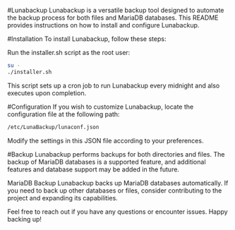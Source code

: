 #Lunabackup
Lunabackup is a versatile backup tool designed to automate the backup process for both files and MariaDB databases. This README provides instructions on how to install and configure Lunabackup.


#Installation
To install Lunabackup, follow these steps:

Run the installer.sh script as the root user:
```bash
su -
./installer.sh
```
This script sets up a cron job to run Lunabackup every midnight and also executes upon completion.

#Configuration
If you wish to customize Lunabackup, locate the configuration file at the following path:

```bash
/etc/LunaBackup/lunaconf.json
```
Modify the settings in this JSON file according to your preferences.

#Backup
Lunabackup performs backups for both directories and files. The backup of MariaDB databases is a supported feature, and additional features and database support may be added in the future.

MariaDB Backup
Lunabackup backs up MariaDB databases automatically. If you need to back up other databases or files, consider contributing to the project and expanding its capabilities.

Feel free to reach out if you have any questions or encounter issues. Happy backing up!

